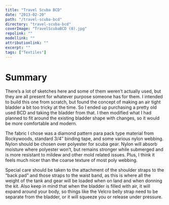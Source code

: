 ```yaml
---
title: "Travel Scuba BCD"
date: "2013-02-20"
path: "/travel-scuba-bcd"
directory: "travel-scuba-bcd"
coverImage: "TravelScubaBCD (8).jpg"
repolink: ""
modellink: ""
attributionlink: ""
excerpt: ""
tags: ["Textiles"]
---
```


# Summary

There’s a lot of sketches here and some of them weren’t actually used, but they are all present for whatever purpose someone has for them. I intended to build this one from scratch, but found the concept of making an air tight bladder a bit too tricky at the time. So I ended up purchasing a pretty old used BCD and taking the bladder from that. I then modified what I had planned to fit around the existing bladder shape with changes, so it would be more comfortable and modern.

The fabric I chose was a diamond pattern para pack type material from Rockywoods, standard 3/4″ binding tape, and some various nylon webbing. Nylon should be chosen over polyester for scuba gear. Nylon will absorb moisture where polyester won’t, but remains stronger while submerged and is more resistant to mildew and other mold related issues. Plus, I think it feels much nicer than the coarse texture of most poly webbing.

Special care should be taken to the attachment of the shoulder straps to the “back pad” and those straps to the waist band, as this is where all the weight of the tank and gear will be loaded when on land and when donning the kit. Also keep in mind that when the bladder is filled with air, it will expand around your body, so things like the Velcro belly strap need to be separate from the bladder, or it will squeeze you or release under pressure.
